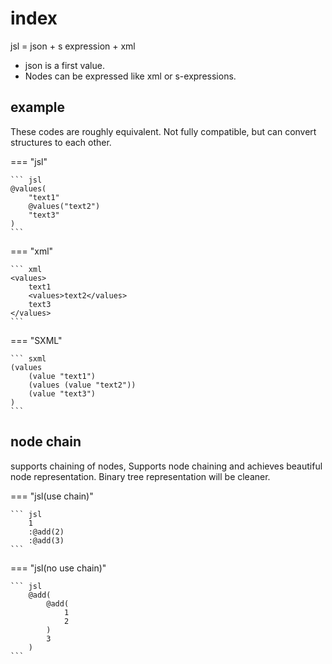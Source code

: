 # index

jsl = json + s expression + xml

- json is a first value.
- Nodes can be expressed like xml or s-expressions.

## example

These codes are roughly equivalent.
Not fully compatible, but can convert structures to each other.

=== "jsl"

    ``` jsl
    @values(
        "text1"
        @values("text2")
        "text3"
    )
    ```

=== "xml"

    ``` xml
    <values>
        text1
        <values>text2</values>
        text3
    </values>
    ```

=== "SXML"

    ``` sxml
    (values
        (value "text1")
        (values (value "text2"))
        (value "text3")
    )
    ```

## node chain

supports chaining of nodes, Supports node chaining and achieves beautiful node representation.
Binary tree representation will be cleaner.

=== "jsl(use chain)"

    ``` jsl
        1
        :@add(2)
        :@add(3)
    ```

=== "jsl(no use chain)"

    ``` jsl
        @add(
            @add(
                1
                2
            )
            3
        )
    ```
